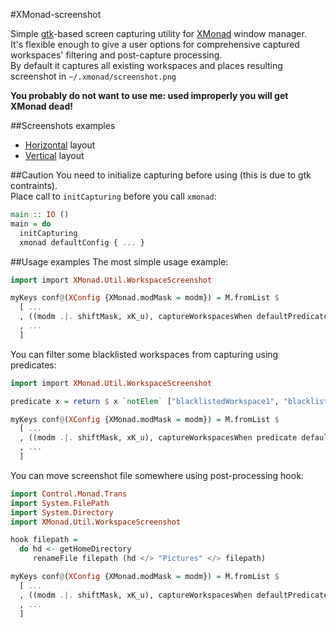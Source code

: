 #XMonad-screenshot

Simple [gtk][1]-based screen capturing utility for [XMonad][2] window manager.  
It's flexible enough to give a user options for comprehensive captured workspaces' filtering and post-capture processing.  
By default it captures all existing workspaces and places resulting screenshot in `~/.xmonad/screenshot.png`

**You probably do not want to use me: used improperly you will get XMonad dead!**

##Screenshots examples

  * [Horizontal][3] layout
  * [Vertical][4] layout


##Caution
You need to initialize capturing before using (this is due to gtk contraints).  
Place call to `initCapturing` before you call `xmonad`:

```haskell
main :: IO ()
main = do
  initCapturing
  xmonad defaultConfig { ... }
```


##Usage examples
The most simple usage example:

```haskell
import import XMonad.Util.WorkspaceScreenshot

myKeys conf@(XConfig {XMonad.modMask = modm}) = M.fromList $
  [ ...
  , ((modm .|. shiftMask, xK_u), captureWorkspacesWhen defaultPredicate defaultHook horizontally)
  , ...
  ]
```

You can filter some blacklisted workspaces from capturing using predicates:

```haskell
import import XMonad.Util.WorkspaceScreenshot

predicate x = return $ x `notElem` ["blacklistedWorkspace1", "blacklistedWorkspace2"]

myKeys conf@(XConfig {XMonad.modMask = modm}) = M.fromList $
  [ ...
  , ((modm .|. shiftMask, xK_u), captureWorkspacesWhen predicate defaultHook horizontally)
  , ...
  ]
```

You can move screenshot file somewhere using post-processing hook:

```haskell
import Control.Monad.Trans
import System.FilePath
import System.Directory
import XMonad.Util.WorkspaceScreenshot

hook filepath =
  do hd <- getHomeDirectory
	 renameFile filepath (hd </> "Pictures" </> filepath)

myKeys conf@(XConfig {XMonad.modMask = modm}) = M.fromList $
  [ ...
  , ((modm .|. shiftMask, xK_u), captureWorkspacesWhen defaultPredicate hook horizontally)
  , ...
  ]
```


 [1]: http://hackage.haskell.org/package/gtk
 [2]: http://xmonad.org
 [3]: http://vsegda.budueba.com/img/03a4979e2aaddbac418c6a172f9a8479.jpg
 [4]: http://vsegda.budueba.com/img/20dacff202bb7660bae3a16250e0b3e9.jpg
